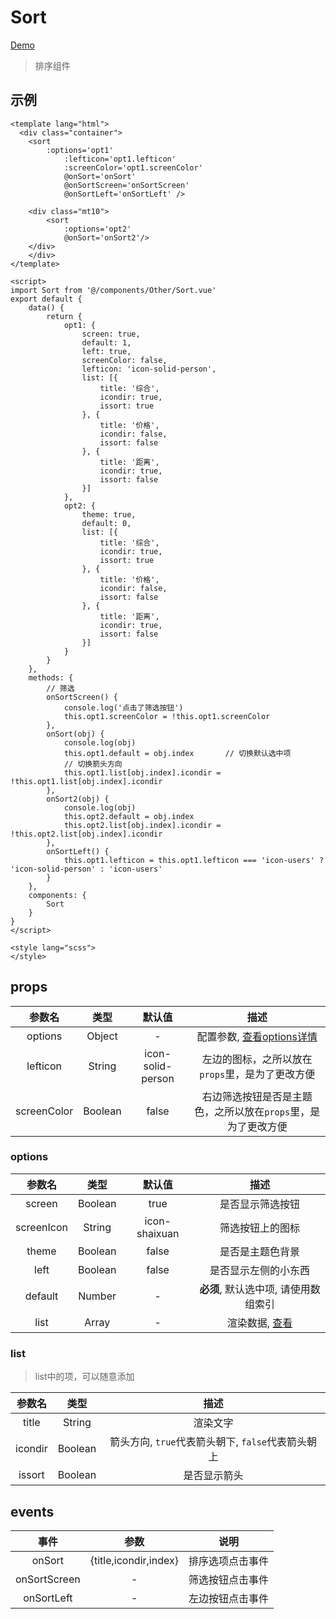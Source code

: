 # Sort
[Demo](http://infozx.gitee.io/infozx_temp/dist/module/sort.html)
> 排序组件

## 示例
```vue{20}
<template lang="html">
  <div class="container">
  	<sort
  		:options='opt1'
			:lefticon='opt1.lefticon'
			:screenColor='opt1.screenColor'
			@onSort='onSort'
			@onSortScreen='onSortScreen'
			@onSortLeft='onSortLeft' />

  	<div class="mt10">
  		<sort
	  		:options='opt2'
	  		@onSort='onSort2'/>
  	</div>
	</div>
</template>

<script>
import Sort from '@/components/Other/Sort.vue'
export default {
	data() {
		return {
			opt1: {
				screen: true,
				default: 1,
				left: true,
				screenColor: false,
				lefticon: 'icon-solid-person',
				list: [{
					title: '综合',
					icondir: true,
					issort: true
				}, {
					title: '价格',
					icondir: false,
					issort: false
				}, {
					title: '距离',
					icondir: true,
					issort: false
				}]
			},
			opt2: {
				theme: true,
				default: 0,
				list: [{
					title: '综合',
					icondir: true,
					issort: true
				}, {
					title: '价格',
					icondir: false,
					issort: false
				}, {
					title: '距离',
					icondir: true,
					issort: false
				}]
			}
		}
	},
	methods: {
		// 筛选
		onSortScreen() {
			console.log('点击了筛选按钮')
			this.opt1.screenColor = !this.opt1.screenColor
		},
		onSort(obj) {
			console.log(obj)
			this.opt1.default = obj.index 		// 切换默认选中项
			// 切换箭头方向
			this.opt1.list[obj.index].icondir = !this.opt1.list[obj.index].icondir
		},
		onSort2(obj) {
			console.log(obj)
			this.opt2.default = obj.index
			this.opt2.list[obj.index].icondir = !this.opt2.list[obj.index].icondir
		},
		onSortLeft() {
			this.opt1.lefticon = this.opt1.lefticon === 'icon-users' ? 'icon-solid-person' : 'icon-users'
		}
	},
	components: {
		Sort
	}
}
</script>

<style lang="scss">
</style>
```

## props
|参数名|类型|默认值|描述|
|:---:|:---:|:---:|:---:|
|options|Object|-|配置参数, [查看options详情](#options)|
|lefticon|String|icon-solid-person|左边的图标，之所以放在`props`里，是为了更改方便|
|screenColor|Boolean|false|右边筛选按钮是否是主题色，之所以放在`props`里，是为了更改方便|

### options
|参数名|类型|默认值|描述|
|:---:|:---:|:---:|:---:|
|screen|Boolean|true|是否显示筛选按钮|
|screenIcon|String|icon-shaixuan|筛选按钮上的图标|
|theme|Boolean|false|是否是主题色背景|
|left|Boolean|false|是否显示左侧的小东西|
|default|Number|-|**必须**, 默认选中项, 请使用数组索引|
|list|Array|-|渲染数据, [查看](#list)|

### list
> list中的项，可以随意添加

|参数名|类型|描述|
|:---:|:---:|:---:|
|title|String|渲染文字|
|icondir|Boolean|箭头方向, `true`代表箭头朝下, `false`代表箭头朝上|
|issort|Boolean|是否显示箭头|

## events
|事件|参数|说明|
|:---:|:---:|:---:|
|onSort|{title,icondir,index}|排序选项点击事件|
|onSortScreen|-|筛选按钮点击事件|
|onSortLeft|-|左边按钮点击事件|
